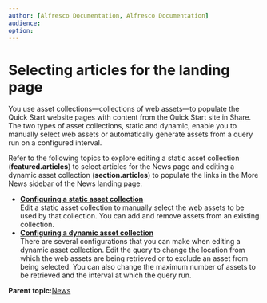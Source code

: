 ```yaml
---
author: [Alfresco Documentation, Alfresco Documentation]
audience: 
option: 
---
```


# Selecting articles for the landing page

You use asset collections—collections of web assets—to populate the Quick Start website pages with content from the Quick Start site in Share. The two types of asset collections, static and dynamic, enable you to manually select web assets or automatically generate assets from a query run on a configured interval.

Refer to the following topics to explore editing a static asset collection \(**featured.articles**\) to select articles for the News page and editing a dynamic asset collection \(**section.articles**\) to populate the links in the More News sidebar of the News landing page.

-   **[Configuring a static asset collection](../tasks/qs-configure-static.md)**  
Edit a static asset collection to manually select the web assets to be used by that collection. You can add and remove assets from an existing collection.
-   **[Configuring a dynamic asset collection](../tasks/qs-configure-dynamic.md)**  
There are several configurations that you can make when editing a dynamic asset collection. Edit the query to change the location from which the web assets are being retrieved or to exclude an asset from being selected. You can also change the maximum number of assets to be retrieved and the interval at which the query run.

**Parent topic:**[News](../concepts/qs-news.md)


